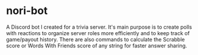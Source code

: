 # nori-bot
A Discord bot I created for a trivia server. It's main purpose is to create polls with reactions to organize server roles more efficiently and to keep track of game/payout history. There are also commands to calculate the Scrabble score or Words With Friends score of any string for faster answer sharing.
